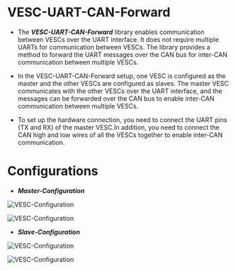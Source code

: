 # VESC-UART-CAN-Forward
* The ***VESC-UART-CAN-Forward*** library enables communication between VESCs over the UART interface. It does not require multiple UARTs for communication between VESCs. The library provides a method to forward the UART messages over the CAN bus for inter-CAN communication between multiple VESCs.

* In the VESC-UART-CAN-Forward setup, one VESC is configured as the master and the other VESCs are configured as slaves. The master VESC communicates with the other VESCs over the UART interface, and the messages can be forwarded over the CAN bus to enable inter-CAN communication between multiple VESCs.

* To set up the hardware connection, you need to connect the UART pins (TX and RX) of the master VESC.In addition, you need to connect the CAN high and low wires of all the VESCs together to enable inter-CAN communication.

# Configurations
* ***Master-Configuration***

![VESC-Configuration](https://user-images.githubusercontent.com/65481797/229056686-152245b1-4a9a-4069-86e9-be0e726ace54.png)

![VESC-Configuration](https://user-images.githubusercontent.com/65481797/229056798-14a92557-35e2-4766-9539-b5d940b901c2.png)

* ***Slave-Configuration***

![VESC-Configuration](https://user-images.githubusercontent.com/65481797/229058163-9ce41101-2102-431c-ac6d-66804a808249.png)

![VESC-Configuration](https://user-images.githubusercontent.com/65481797/229058485-b532c612-6afd-4c86-a3a3-dcdcca7aecb1.png)
